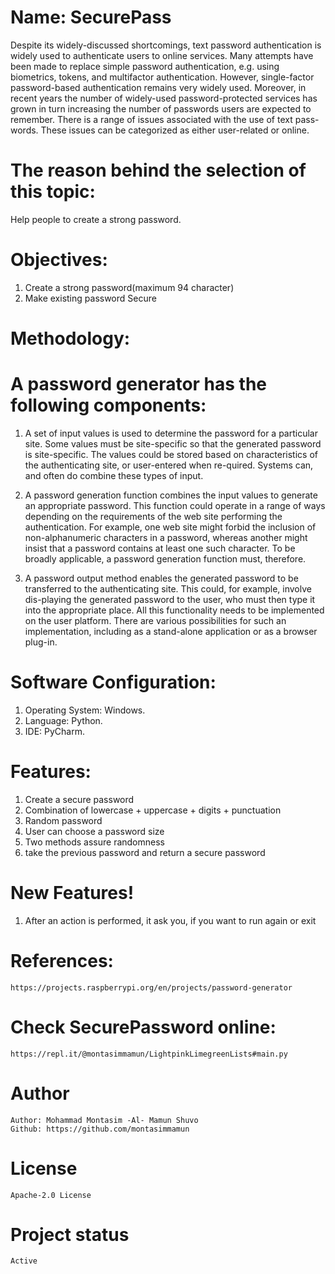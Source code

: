 # Name: SecurePass
Despite its widely-discussed shortcomings, text password authentication is widely used to authenticate users to online services. Many attempts have been made to replace simple password authentication, e.g. using biometrics, tokens, and multifactor authentication. However, single-factor password-based authentication remains very widely used. Moreover, in recent years the number of widely-used password-protected services has grown in turn increasing the number of passwords users are expected to remember. There is a range of issues associated with the use of text pass-words. These issues can be categorized as either user-related or online.

# The reason behind the selection of this topic:
Help people to create a strong password.

# Objectives:
1. Create a strong password(maximum 94 character)
2. Make existing password Secure

# Methodology:
# A password generator has the following components:
1. A set of input values is used to determine the password for a particular site. Some values must be site-specific so that the generated password is site-specific. The values could be stored based on characteristics of the authenticating site, or user-entered when re-quired. Systems can, and often do combine these types of input.

2. A password generation function combines the input values to generate an appropriate password. This function could operate in a range of ways depending on the requirements of the web site performing the authentication. For example, one web site might forbid the inclusion of non-alphanumeric characters in a password, whereas another might insist that a password contains at least one such character. To be broadly applicable, a password generation function must, therefore.

3. A password output method enables the generated password to be transferred to the authenticating site. This could, for example, involve dis-playing the generated password to the user, who must then type it into the appropriate place. All this functionality needs to be implemented on the user platform. There are various possibilities for such an implementation, including as a stand-alone application or as a browser plug-in.

# Software Configuration:
1. Operating System: Windows.
2. Language: Python.
2. IDE: PyCharm.

# Features:
1. Create a secure password
2. Combination of lowercase + uppercase + digits + punctuation
3. Random password
4. User can choose a password size
5. Two methods assure randomness
6. take the previous password and return a secure password
# New Features!
1. After an action is performed, it ask you, if you want to run again or exit

# References:
    https://projects.raspberrypi.org/en/projects/password-generator
    
# Check SecurePassword online:
    https://repl.it/@montasimmamun/LightpinkLimegreenLists#main.py

# Author
    Author: Mohammad Montasim -Al- Mamun Shuvo
    Github: https://github.com/montasimmamun

# License
    Apache-2.0 License
    
# Project status
    Active
